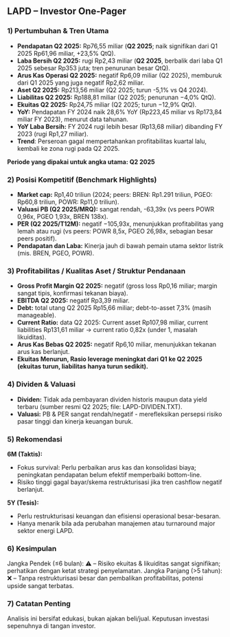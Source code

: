 ## LAPD – Investor One-Pager

### 1) Pertumbuhan & Tren Utama
- **Pendapatan Q2 2025:** Rp76,55 miliar (**Q2 2025**; naik signifikan dari Q1 2025 Rp61,96 miliar, +23,5% QtQ).
- **Laba Bersih Q2 2025:** rugi Rp2,43 miliar (**Q2 2025**, berbalik dari laba Q1 2025 sebesar Rp353 juta; tren penurunan besar QtQ).
- **Arus Kas Operasi Q2 2025:** negatif Rp6,09 miliar (Q2 2025), memburuk dari Q1 2025 yang juga negatif Rp2,62 miliar.
- **Aset Q2 2025:** Rp213,56 miliar (Q2 2025; turun -5,1% vs Q4 2024).
- **Liabilitas Q2 2025:** Rp188,81 miliar (Q2 2025; penurunan −4,0% QtQ).
- **Ekuitas Q2 2025:** Rp24,75 miliar (Q2 2025; turun −12,9% QtQ).
- **YoY:** Pendapatan FY 2024 naik 28,6% YoY (Rp223,45 miliar vs Rp173,84 miliar FY 2023), menurut data tahunan.
- **YoY Laba Bersih:** FY 2024 rugi lebih besar (Rp13,68 miliar) dibanding FY 2023 (rugi Rp1,27 miliar).
- **Trend**: Perseroan gagal mempertahankan profitabilitas kuartal lalu, kembali ke zona rugi pada Q2 2025.
  
**Periode yang dipakai untuk angka utama: Q2 2025**

### 2) Posisi Kompetitif (Benchmark Highlights)
- **Market cap:** Rp1,40 triliun (2024; peers: BREN: Rp1.291 triliun, PGEO: Rp60,8 triliun, POWR: Rp11,0 triliun).
- **Valuasi PB (Q2 2025/MRQ):** sangat rendah, -63,39x (vs peers POWR 0,96x, PGEO 1,93x, BREN 138x).
- **PER (Q2 2025/T12M):** negatif −105,93x, menunjukkan profitabilitas yang lemah atau rugi (vs peers: POWR 8,5x, PGEO 26,98x, sebagian besar peers positif).
- **Pendapatan dan Laba:** Kinerja jauh di bawah pemain utama sektor listrik (mis. BREN, PGEO, POWR).

### 3) Profitabilitas / Kualitas Aset / Struktur Pendanaan
- **Gross Profit Margin Q2 2025:** negatif (gross loss Rp0,16 miliar; margin sangat tipis, konfirmasi tekanan biaya).
- **EBITDA Q2 2025:** negatif Rp3,39 miliar.
- **Debt:** total utang Q2 2025 Rp15,66 miliar; debt-to-asset 7,3% (masih manageable).
- **Current Ratio:** data Q2 2025: Current asset Rp107,98 miliar, current liabilities Rp131,61 miliar → current ratio 0,82x (under 1, masalah likuiditas).
- **Arus Kas Bebas Q2 2025:** negatif Rp6,10 miliar, menunjukkan tekanan arus kas berlanjut.
- **Ekuitas Menurun, Rasio leverage meningkat dari Q1 ke Q2 2025 (ekuitas turun, liabilitas hanya turun sedikit).**

### 4) Dividen & Valuasi
- **Dividen:** Tidak ada pembayaran dividen historis maupun data yield terbaru (sumber resmi Q2 2025; file: LAPD-DIVIDEN.TXT).
- **Valuasi:** PB & PER sangat rendah/negatif - merefleksikan persepsi risiko pasar tinggi dan kinerja keuangan buruk.

### 5) Rekomendasi
**6M (Taktis):**
- Fokus survival: Perlu perbaikan arus kas dan konsolidasi biaya; peningkatan pendapatan belum efektif memperbaiki bottom-line.
- Risiko tinggi gagal bayar/skema restrukturisasi jika tren cashflow negatif berlanjut.

**5Y (Tesis):**
- Perlu restrukturisasi keuangan dan efisiensi operasional besar-besaran.
- Hanya menarik bila ada perubahan manajemen atau turnaround major sektor energi LAPD.

### 6) Kesimpulan
Jangka Pendek (≤6 bulan): ⚠️ – Risiko ekuitas & likuiditas sangat signifikan; perhatikan dengan ketat strategi penyelamatan.
Jangka Panjang (>5 tahun): ❌ – Tanpa restrukturisasi besar dan pembalikan profitabilitas, potensi upside sangat terbatas.

### 7) Catatan Penting
Analisis ini bersifat edukasi, bukan ajakan beli/jual. Keputusan investasi sepenuhnya di tangan investor.